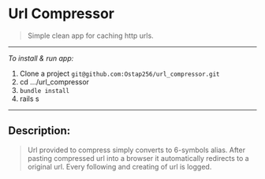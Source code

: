 # Url Compressor

> Simple clean app for caching http urls.

---

*To install & run app:*

1. Clone a project `git@github.com:Ostap256/url_compressor.git`
2. cd .../url_compressor
3. `bundle install`
4. rails s

***

## Description:

> Url provided to compress simply converts to 6-symbols alias. After pasting compressed url into a browser it automatically redirects to a original url.
> Every following and creating of url is logged.